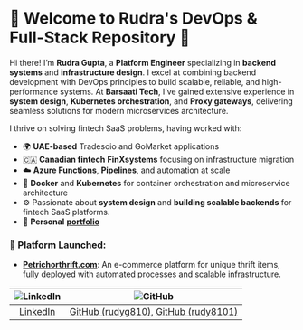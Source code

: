 # 🚀 Welcome to Rudra's DevOps & Full-Stack Repository 🌟

Hi there! I’m **Rudra Gupta**, a **Platform Engineer** specializing in **backend systems** and **infrastructure design**. I excel at combining backend development with DevOps principles to build scalable, reliable, and high-performance systems. At **Barsaati Tech**, I’ve gained extensive experience in **system design**, **Kubernetes orchestration**, and **Proxy gateways**, delivering seamless solutions for modern microservices architecture.

I thrive on solving fintech SaaS problems, having worked with:
- 🌍 **UAE-based** Tradesoio and GoMarket applications
- 🇨🇦 **Canadian fintech** **FinXsystems** focusing on infrastructure migration
- ☁️ **Azure Functions**, **Pipelines**, and automation at scale
- 🐳 **Docker** and **Kubernetes** for container orchestration and microservice architecture
- ⚙️ Passionate about **system design** and **building scalable backends** for fintech SaaS platforms.
- 🔗 **Personal** [**portfolio**](https://stunner-omega.vercel.app/)

### 🚀 Platform Launched:
- **[Petrichorthrift.com](https://petrichorthrift.com)**: An e-commerce platform for unique thrift items, fully deployed with automated processes and scalable infrastructure.

| ![LinkedIn](https://img.shields.io/badge/LinkedIn-%230077B5.svg?style=for-the-badge&logo=linkedin&logoColor=white) | ![GitHub](https://img.shields.io/badge/GitHub-%2312100E.svg?style=for-the-badge&logo=github&logoColor=white) |
|:-----------------------------------:|:------------------------------------:|
| [LinkedIn](https://www.linkedin.com/in/rudra-gupta-dev/) | [GitHub (rudyg810)](https://github.com/rudyg810), [GitHub (rudy8101)](https://github.com/rudy8101) |
